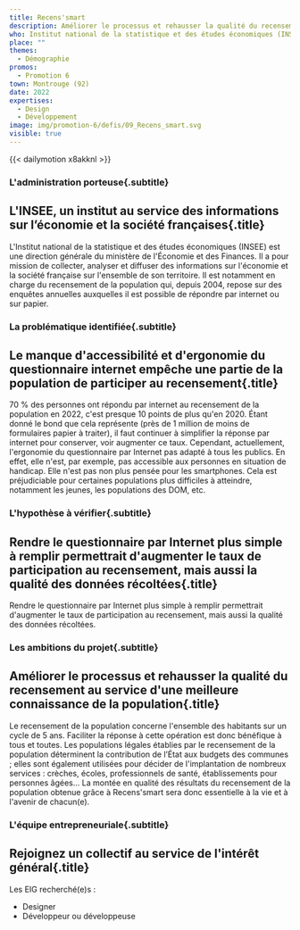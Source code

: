 ```yaml
---
title: Recens'smart
description: Améliorer le processus et rehausser la qualité du recensement au service d'une meilleure connaissance de la population 
who: Institut national de la statistique et des études économiques (INSEE)
place: ""
themes:
  - Démographie
promos:
  - Promotion 6
town: Montrouge (92)
date: 2022
expertises:
  - Design
  - Développement
image: img/promotion-6/defis/09_Recens_smart.svg
visible: true
---
```


{{< dailymotion x8akknl >}}

### L'administration porteuse{.subtitle}
## L'INSEE, un institut au service des informations sur l’économie et la société françaises{.title}
L'Institut national de la statistique et des études économiques (INSEE) est une direction générale du ministère de l'Économie et des Finances. Il a pour mission de collecter, analyser et diffuser des informations sur l'économie et la société française sur l'ensemble de son territoire.
Il est notamment en charge du recensement de la population qui, depuis 2004, repose sur des enquêtes annuelles auxquelles il est possible de répondre par internet ou sur papier.

### La problématique identifiée{.subtitle}
## Le manque d'accessibilité et d'ergonomie du questionnaire internet empêche une partie de la population de participer au recensement{.title}
70 % des personnes ont répondu par internet au recensement de la population en 2022, c'est presque 10 points de plus qu'en 2020. Étant donné le bond que cela représente (près de 1 million de moins de formulaires papier à traiter), il faut continuer à simplifier la réponse par internet pour conserver, voir augmenter ce taux.
Cependant, actuellement, l'ergonomie du questionnaire par Internet pas adapté à tous les publics. En effet, elle n'est, par exemple, pas accessible aux personnes en situation de handicap. Elle n'est pas non plus pensée pour les smartphones. Cela est préjudiciable pour certaines populations plus difficiles à atteindre, notamment les jeunes, les populations des DOM, etc.

### L'hypothèse à vérifier{.subtitle}
## Rendre le questionnaire par Internet plus simple à remplir permettrait d'augmenter le taux de participation au recensement, mais aussi la qualité des données récoltées{.title}
Rendre le questionnaire par Internet plus simple à remplir permettrait d'augmenter le taux de participation au recensement, mais aussi la qualité des données récoltées. 

### Les ambitions du projet{.subtitle}
## Améliorer le processus et rehausser la qualité du recensement au service d'une meilleure connaissance de la population{.title}
Le recensement de la population concerne l'ensemble des habitants sur un cycle de 5 ans. Faciliter la réponse à cette opération est donc bénéfique à tous et toutes. Les populations légales établies par le recensement de la population déterminent la contribution de l’État aux budgets des communes ; elles sont également utilisées pour décider de l'implantation de nombreux services : crèches, écoles, professionnels de santé, établissements pour personnes âgées... La montée en qualité des résultats du recensement de la population obtenue grâce à Recens'smart sera donc essentielle à la vie et à l'avenir de chacun(e).

### L'équipe entrepreneuriale{.subtitle}
## Rejoignez un collectif au service de l'intérêt général{.title}

Les EIG recherché(e)s :
* Designer
* Développeur ou développeuse